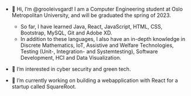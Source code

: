 - 👋 Hi, I’m @grooleivsgard! I am a Computer Engineering student at Oslo Metropolitan University, and will be graduated the spring of 2023. 
    - So far, I have learned Java, React, JavaScript, HTML, CSS, Bootstrap, MySQL, Git and Adobe XD.
    - In addition to these languages, I also have an in-depth knowledge in Discrete Mathematics, IoT, Assistive and Welfare Technologies, Testing (Unit-, Integration- and Systemtesting),                Software Development, HCI and Data Visualization. 
   
- 👀 I’m interested in cyber security and green tech. 
- 🌱 I’m currently working on building a webapplication with React for a startup called SquareRoot. 


<!---
grooleivsgard/grooleivsgard is a ✨ special ✨ repository because its `README.md` (this file) appears on your GitHub profile.
You can click the Preview link to take a look at your changes.
--->
